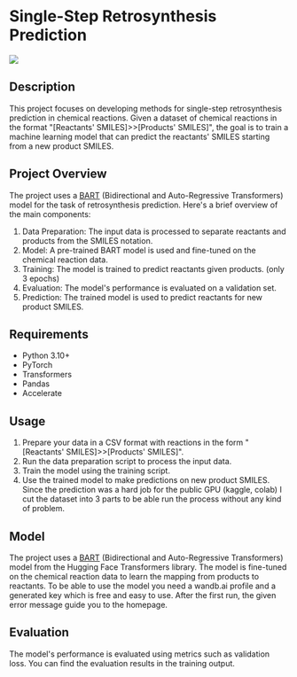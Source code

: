 # Single-Step Retrosynthesis Prediction

<img src="https://github.com/AdamAdonyi/Single-Step-Retrosynthesis-Prediction/blob/main/retro_picture.png">


## Description

This project focuses on developing methods for single-step retrosynthesis prediction in chemical reactions. Given a dataset of chemical reactions in the format "[Reactants' SMILES]>>[Products' SMILES]", the goal is to train a machine learning model that can predict the reactants' SMILES starting from a new product SMILES.

## Project Overview

The project uses a [BART](https://huggingface.co/facebook/bart-large) (Bidirectional and Auto-Regressive Transformers) model for the task of retrosynthesis prediction. Here's a brief overview of the main components:

1. Data Preparation: The input data is processed to separate reactants and products from the SMILES notation.
2. Model: A pre-trained BART model is used and fine-tuned on the chemical reaction data.
3. Training: The model is trained to predict reactants given products. (only 3 epochs)
4. Evaluation: The model's performance is evaluated on a validation set.
5. Prediction: The trained model is used to predict reactants for new product SMILES.

## Requirements

- Python 3.10+
- PyTorch
- Transformers
- Pandas
- Accelerate

## Usage

1. Prepare your data in a CSV format with reactions in the form "[Reactants' SMILES]>>[Products' SMILES]".
2. Run the data preparation script to process the input data.
3. Train the model using the training script.
4. Use the trained model to make predictions on new product SMILES.
   Since the prediction was a hard job for the public GPU (kaggle, colab) I cut the dataset into 3 parts to be able run the process without any kind of problem.


## Model

The project uses a [BART](https://huggingface.co/facebook/bart-large) (Bidirectional and Auto-Regressive Transformers) model from the Hugging Face Transformers library. The model is fine-tuned on the chemical reaction data to learn the mapping from products to reactants. To be able to use the model you need a wandb.ai profile and a generated key which is free and easy to use. After the first run, the given error message guide you to the homepage. 

## Evaluation

The model's performance is evaluated using metrics such as validation loss. You can find the evaluation results in the training output.


